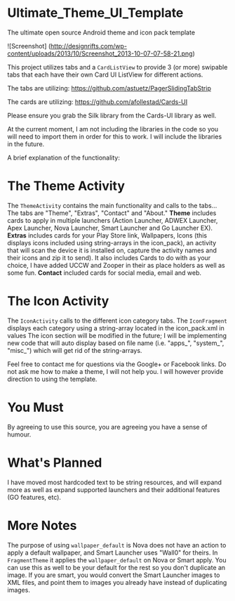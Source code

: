 Ultimate_Theme_UI_Template
==========================

The ultimate open source Android theme and icon pack template

![Screenshot] (http://designrifts.com/wp-content/uploads/2013/10/Screenshot_2013-10-07-07-58-21.png)

This project utilizes tabs and a `CardListView` to provide 3 (or more) swipable tabs that each have their own Card UI ListView for different actions.

The tabs are utilizing: https://github.com/astuetz/PagerSlidingTabStrip

The cards are utilizing: https://github.com/afollestad/Cards-UI

Please ensure you grab the Silk library from the Cards-UI library as well.

At the current moment, I am not including the libraries in the code so you will need to import them in order for this to work. I will include the libraries in the future.

A brief explanation of the functionality:

The Theme Activity
==========================

The `ThemeActivity` contains the main functionality and calls to the tabs...
The tabs are "Theme", "Extras", "Contact" and "About." 
**Theme** includes cards to apply in multiple launchers (Action Launcher, ADWEX Launcher, Apex Launcher, Nova Launcher, Smart Launcher and Go Launcher EX).
**Extras** includes cards for your Play Store link, Wallpapers, Icons (this displays icons included using string-arrays in the icon_pack), an activity that will scan the device it is installed on, capture the activity names and their icons and zip it to send).
It also includes Cards to do with as your choice, I have added UCCW and Zooper in their as place holders as well as some fun.
**Contact** included cards for social media, email and web.

The Icon Activity
==========================
The `IconActivity` calls to the different icon category tabs.
The `IconFragment` displays each category using a string-array located in the icon_pack.xml in values
The icon section will be modified in the future; I will be implementing new code that will auto display based on file name (i.e. "apps_", "system_", "misc_") which will get rid of the string-arrays.

Feel free to contact me for questions via the Google+ or Facebook links. Do not ask me how to make a theme, I will not help you. I will however provide direction to using the template.

You Must
==========================
By agreeing to use this source, you are agreeing you have a sense of humour. 

What's Planned
==========================
I have moved most hardcoded text to be string resources, and will expand more as well as expand supported launchers and their additional features (GO features, etc).

More Notes
==========================
The purpose of using `wallpaper_default` is Nova does not have an action to apply a default wallpaper, and Smart Launcher uses "Wall0" for theirs.
In `FragmentTheme` it applies the `wallpaper_default` on Nova or Smart apply. You can use this as well to be your default for the rest so you don't duplicate an image.
If you are smart, you would convert the Smart Launcher images to XML files, and point them to images you already have instead of duplicating images.




